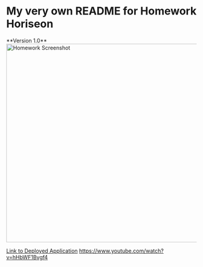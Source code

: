 <h1> My very own README for Homework Horiseon </h1>
**Version 1.0**
<img width="527" alt="Homework Screenshot" src="https://user-images.githubusercontent.com/73615662/99756038-4b876d80-2b40-11eb-952b-5c889b1121b8.png">

[Link to Deployed Application](https://ffakih5.github.io/Refactor/)
https://www.youtube.com/watch?v=hHbWF1Bvgf4
